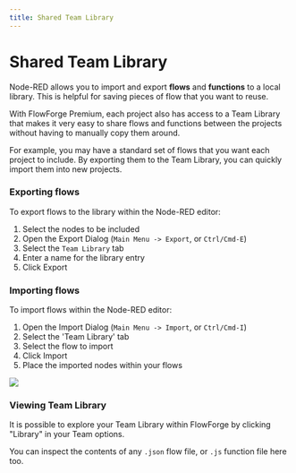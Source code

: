 ```yaml
---
title: Shared Team Library
---
```


# Shared Team Library

Node-RED allows you to import and export **flows** and **functions** to a local library. This is helpful
for saving pieces of flow that you want to reuse.

With FlowForge Premium, each project also has access to a Team Library that makes
it very easy to share flows and functions between the projects without having to manually copy
them around.

For example, you may have a standard set of flows that you want each project to
include. By exporting them to the Team Library, you can quickly import them into
new projects.

### Exporting flows

To export flows to the library within the Node-RED editor:

1. Select the nodes to be included
2. Open the Export Dialog (`Main Menu -> Export`, or `Ctrl/Cmd-E`)
3. Select the `Team Library` tab
4. Enter a name for the library entry
5. Click Export


### Importing flows

To import flows within the Node-RED editor:

1. Open the Import Dialog (`Main Menu -> Import`, or `Ctrl/Cmd-I`)
2. Select the 'Team Library' tab
3. Select the flow to import
4. Click Import
5. Place the imported nodes within your flows

![](./images/shared-lib-import.png)

### Viewing Team Library

It is possible to explore your Team Library within FlowForge by clicking "Library" in your Team options.

You can inspect the contents of any `.json` flow file, or `.js` function file here too.
